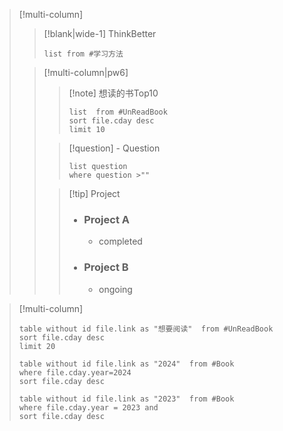 




> [!multi-column]
>
>> [!blank|wide-1]
>> ThinkBetter
>> 
>> ```dataview 
>> list from #学习方法
>> ```
>
> > [!multi-column|pw6]
> >
> > > [!note] 想读的书Top10
> > > ```dataview
> > > list  from #UnReadBook 
> > > sort file.cday desc
> > > limit 10
> > > ```
> >
> > > [!question] - Question
> > > ```dataview
> > >list question
> > >where question >""
> > >```
> >
> > > [!tip] Project
> > > - ### Project A
> > > 	- completed
> > > - ### Project B
> > > 	- ongoing
>

> [!multi-column]
> 
> 
> ```dataview
> table without id file.link as "想要阅读"  from #UnReadBook 
> sort file.cday desc
> limit 20
> ```
> 
> ```dataview
> table without id file.link as "2024"  from #Book 
> where file.cday.year=2024
> sort file.cday desc
> ```
>
> ```dataview
> table without id file.link as "2023"  from #Book 
> where file.cday.year = 2023 and 
> sort file.cday desc
> ```
> 